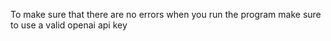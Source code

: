 To make sure that there are no errors when you run the program make sure to use a valid openai api key 
